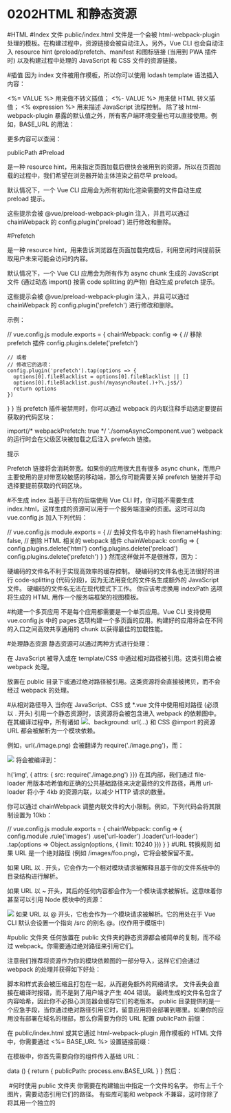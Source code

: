 # 0202HTML 和静态资源
#HTML
#Index 文件
public/index.html 文件是一个会被 html-webpack-plugin 处理的模板。在构建过程中，资源链接会被自动注入。另外，Vue CLI 也会自动注入 resource hint (preload/prefetch、manifest 和图标链接 (当用到 PWA 插件时) 以及构建过程中处理的 JavaScript 和 CSS 文件的资源链接。

#插值
因为 index 文件被用作模板，所以你可以使用 lodash template 语法插入内容：

<%= VALUE %> 用来做不转义插值；
<%- VALUE %> 用来做 HTML 转义插值；
<% expression %> 用来描述 JavaScript 流程控制。
除了被 html-webpack-plugin 暴露的默认值之外，所有客户端环境变量也可以直接使用。例如，BASE_URL 的用法：

<link rel="icon" href="<%= BASE_URL %>favicon.ico">
更多内容可以查阅：

publicPath
#Preload
<link rel="preload"> 是一种 resource hint，用来指定页面加载后很快会被用到的资源，所以在页面加载的过程中，我们希望在浏览器开始主体渲染之前尽早 preload。

默认情况下，一个 Vue CLI 应用会为所有初始化渲染需要的文件自动生成 preload 提示。

这些提示会被 @vue/preload-webpack-plugin 注入，并且可以通过 chainWebpack 的 config.plugin('preload') 进行修改和删除。

#Prefetch
<link rel="prefetch"> 是一种 resource hint，用来告诉浏览器在页面加载完成后，利用空闲时间提前获取用户未来可能会访问的内容。

默认情况下，一个 Vue CLI 应用会为所有作为 async chunk 生成的 JavaScript 文件 (通过动态 import() 按需 code splitting 的产物) 自动生成 prefetch 提示。

这些提示会被 @vue/preload-webpack-plugin 注入，并且可以通过 chainWebpack 的 config.plugin('prefetch') 进行修改和删除。

示例：

// vue.config.js
module.exports = {
  chainWebpack: config => {
    // 移除 prefetch 插件
    config.plugins.delete('prefetch')

    // 或者
    // 修改它的选项：
    config.plugin('prefetch').tap(options => {
      options[0].fileBlacklist = options[0].fileBlacklist || []
      options[0].fileBlacklist.push(/myasyncRoute(.)+?\.js$/)
      return options
    })
  }
}
当 prefetch 插件被禁用时，你可以通过 webpack 的内联注释手动选定要提前获取的代码区块：

import(/* webpackPrefetch: true */ './someAsyncComponent.vue')
webpack 的运行时会在父级区块被加载之后注入 prefetch 链接。

提示

Prefetch 链接将会消耗带宽。如果你的应用很大且有很多 async chunk，而用户主要使用的是对带宽较敏感的移动端，那么你可能需要关掉 prefetch 链接并手动选择要提前获取的代码区块。

#不生成 index
当基于已有的后端使用 Vue CLI 时，你可能不需要生成 index.html，这样生成的资源可以用于一个服务端渲染的页面。这时可以向 vue.config.js 加入下列代码：

// vue.config.js
module.exports = {
  // 去掉文件名中的 hash
  filenameHashing: false,
  // 删除 HTML 相关的 webpack 插件
  chainWebpack: config => {
    config.plugins.delete('html')
    config.plugins.delete('preload')
    config.plugins.delete('prefetch')
  }
}
然而这样做并不是很推荐，因为：

硬编码的文件名不利于实现高效率的缓存控制。
硬编码的文件名也无法很好的进行 code-splitting (代码分段)，因为无法用变化的文件名生成额外的 JavaScript 文件。
硬编码的文件名无法在现代模式下工作。
你应该考虑换用 indexPath 选项将生成的 HTML 用作一个服务端框架的视图模板。

#构建一个多页应用
不是每个应用都需要是一个单页应用。Vue CLI 支持使用 vue.config.js 中的 pages 选项构建一个多页面的应用。构建好的应用将会在不同的入口之间高效共享通用的 chunk 以获得最佳的加载性能。

#处理静态资源
静态资源可以通过两种方式进行处理：

在 JavaScript 被导入或在 template/CSS 中通过相对路径被引用。这类引用会被 webpack 处理。

放置在 public 目录下或通过绝对路径被引用。这类资源将会直接被拷贝，而不会经过 webpack 的处理。

#从相对路径导入
当你在 JavaScript、CSS 或 *.vue 文件中使用相对路径 (必须以 . 开头) 引用一个静态资源时，该资源将会被包含进入 webpack 的依赖图中。在其编译过程中，所有诸如 <img src="...">、background: url(...) 和 CSS @import 的资源 URL 都会被解析为一个模块依赖。

例如，url(./image.png) 会被翻译为 require('./image.png')，而：

<img src="./image.png">
将会被编译到：

h('img', { attrs: { src: require('./image.png') }})
在其内部，我们通过 file-loader 用版本哈希值和正确的公共基础路径来决定最终的文件路径，再用 url-loader 将小于 4kb 的资源内联，以减少 HTTP 请求的数量。

你可以通过 chainWebpack 调整内联文件的大小限制。例如，下列代码会将其限制设置为 10kb：

// vue.config.js
module.exports = {
  chainWebpack: config => {
    config.module
      .rule('images')
        .use('url-loader')
          .loader('url-loader')
          .tap(options => Object.assign(options, { limit: 10240 }))
  }
}
#URL 转换规则
如果 URL 是一个绝对路径 (例如 /images/foo.png)，它将会被保留不变。

如果 URL 以 . 开头，它会作为一个相对模块请求被解释且基于你的文件系统中的目录结构进行解析。

如果 URL 以 ~ 开头，其后的任何内容都会作为一个模块请求被解析。这意味着你甚至可以引用 Node 模块中的资源：

<img src="~some-npm-package/foo.png">
如果 URL 以 @ 开头，它也会作为一个模块请求被解析。它的用处在于 Vue CLI 默认会设置一个指向 <projectRoot>/src 的别名 @。(仅作用于模版中)

#public 文件夹
任何放置在 public 文件夹的静态资源都会被简单的复制，而不经过 webpack。你需要通过绝对路径来引用它们。

注意我们推荐将资源作为你的模块依赖图的一部分导入，这样它们会通过 webpack 的处理并获得如下好处：

脚本和样式表会被压缩且打包在一起，从而避免额外的网络请求。
文件丢失会直接在编译时报错，而不是到了用户端才产生 404 错误。
最终生成的文件名包含了内容哈希，因此你不必担心浏览器会缓存它们的老版本。
public 目录提供的是一个应急手段，当你通过绝对路径引用它时，留意应用将会部署到哪里。如果你的应用没有部署在域名的根部，那么你需要为你的 URL 配置 publicPath 前缀：

在 public/index.html 或其它通过 html-webpack-plugin 用作模板的 HTML 文件中，你需要通过 <%= BASE_URL %> 设置链接前缀：

<link rel="icon" href="<%= BASE_URL %>favicon.ico">
在模板中，你首先需要向你的组件传入基础 URL：

data () {
  return {
    publicPath: process.env.BASE_URL
  }
}
然后：

<img :src="`${publicPath}my-image.png`">
#何时使用 public 文件夹
你需要在构建输出中指定一个文件的名字。
你有上千个图片，需要动态引用它们的路径。
有些库可能和 webpack 不兼容，这时你除了将其用一个独立的 <script> 标签引入没有别的选择。
在 GitHub 上编辑此页 上次编辑时间: 1/7/2019, 1:20:05 PM
← 浏览器兼容性CSS 相关 →


